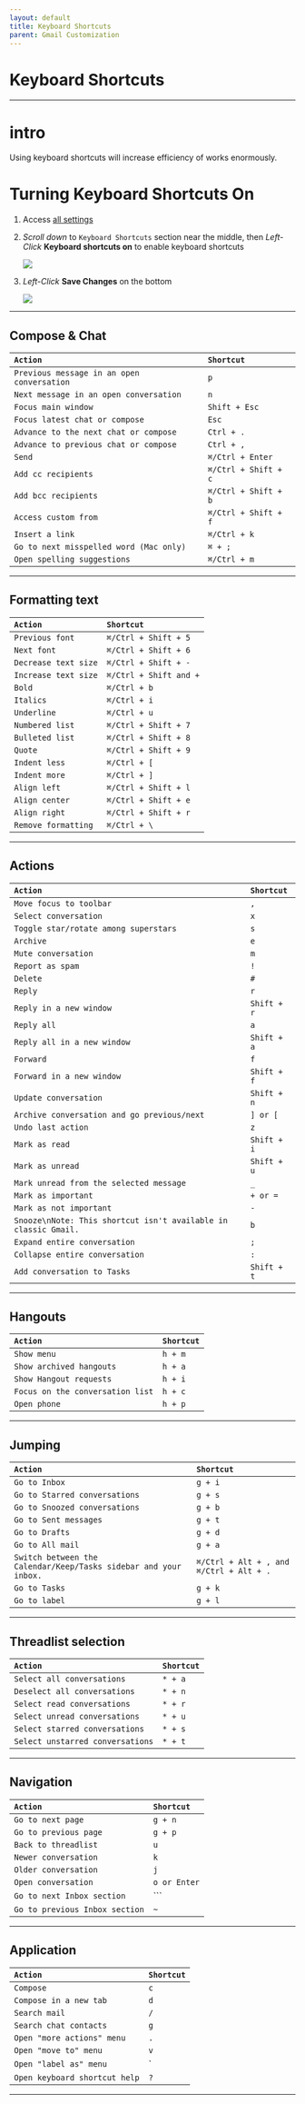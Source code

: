 ```yaml
---
layout: default
title: Keyboard Shortcuts
parent: Gmail Customization
---
```


# Keyboard Shortcuts

---

# intro

Using keyboard shortcuts will increase efficiency of works enormously.

# Turning Keyboard Shortcuts On

1. Access [all settings](https://joonior-programmer.github.io/Gmail_Docs/docs/basics)

2. *Scroll down* to ```Keyboard Shortcuts``` section near the middle, then *Left-Click* **Keyboard shortcuts on**  to enable keyboard shortcuts

    <img src = "https://github.com/Joonior-Programmer/Gmail_Docs/blob/master/assets/images/Keyboard-Shortcuts/Keyboard_shortcuts_section.png?raw=true">

3. *Left-Click* **Save Changes** on the bottom

    <img src = "https://github.com/Joonior-Programmer/Gmail_Docs/blob/master/assets/images/Keyboard-Shortcuts/Save_changes.png?raw=true">

---

## Compose & Chat

| `Action`                | `Shortcut`                         |
|:----------------------|:---------------------------------|
| `Previous message in an open conversation`   | `p`                             |
| `Next message in an open conversation`    | `n`                             |
| `Focus main window`   | `Shift + Esc`                             |
| `Focus latest chat or compose`   | `Esc`                             |
| `Advance to the next chat or compose` | `Ctrl + .`                             |
| `Advance to previous chat or compose`    | `Ctrl + ,`                             |
| `Send`                            |   `⌘/Ctrl + Enter`
| `Add cc recipients`                | `⌘/Ctrl + Shift + c`                             |
| `Add bcc recipients`                | `⌘/Ctrl + Shift + b`                             |
| `Access custom from`                | `⌘/Ctrl + Shift + f`                             |
| `Insert a link`                | `⌘/Ctrl + k`                             |
| `Go to next misspelled word (Mac only)`                | `⌘ + ;`                             |
| `Open spelling suggestions`                | `⌘/Ctrl + m`                             |

---

## Formatting text

| `Action`                | `Shortcut`                         |
|:----------------------|:---------------------------------|
| `Previous font`   | `⌘/Ctrl + Shift + 5`                             |
| `Next font`    | `⌘/Ctrl + Shift + 6`                             |
| `Decrease text size`   | `⌘/Ctrl + Shift + -`                             |
| `Increase text size`   | `⌘/Ctrl + Shift and +`                             |
| `Bold` | `⌘/Ctrl + b`                             |
| `Italics`    | `⌘/Ctrl + i`                             |
| `Underline`                            |   `⌘/Ctrl + u`
| `Numbered list`                | `⌘/Ctrl + Shift + 7`                             |
| `Bulleted list`                | `⌘/Ctrl + Shift + 8`                             |
| `Quote`                | `⌘/Ctrl + Shift + 9`                             |
| `Indent less`                | `⌘/Ctrl + [`                             |
| `Indent more`                | `⌘/Ctrl + ]`                             |
| `Align left`                | `⌘/Ctrl + Shift + l`                             |
| `Align center`                | `⌘/Ctrl + Shift + e`                             |
| `Align right`                | `⌘/Ctrl + Shift + r`                             |
| `Remove formatting`                | `⌘/Ctrl + \`                             |

---

## Actions

| `Action`                | `Shortcut`                         |
|:----------------------|:---------------------------------|
| `Move focus to toolbar`   | `,`                             |
| `Select conversation`    | `x`                             |
| `Toggle star/rotate among superstars`   | `s`                             |
| `Archive`   | `e`                             |
| `Mute conversation` | `m`                             |
| `Report as spam`    | `!`                             |
| `Delete`                            |   `#`|
| `Reply`                | `r`                             |
| `Reply in a new window`                | `Shift + r`                             |
| `Reply all`                | `a`                             |
| `Reply all in a new window`                | `Shift + a`                             |
| `Forward`                | `f`                             |
| `Forward in a new window`                | `Shift + f`                             |
| `Update conversation`                | `Shift + n`                             |
| `Archive conversation and go previous/next`                | `] or [`                             |
| `Undo last action`                | `z`                             |
| `Mark as read`                            |   `Shift + i`|
| `Mark as unread`                            |   `Shift + u`|
| `Mark unread from the selected message`                            |   `_`|
| `Mark as important`                            |   `+ or =`|
| `Mark as not important`                            |   `-`|
| `Snooze\nNote: This shortcut isn't available in classic Gmail.`                            |   `b`|
| `Expand entire conversation`                            |   `;`|
| `Collapse entire conversation`                            |   `:`|
| `Add conversation to Tasks`                            |   `Shift + t`|

---

## Hangouts

| `Action`                | `Shortcut`                         |
|:----------------------|:---------------------------------|
| `Show menu`   | `h + m`                             |
| `Show archived hangouts`    | `h + a`                             |
| `Show Hangout requests`   | `h + i`                             |
| `Focus on the conversation list`   | `h + c`                             |
| `Open phone` | `h + p`                             |

---

## Jumping


| `Action`                | `Shortcut`                         |
|:----------------------|:---------------------------------|
| `Go to Inbox`   | `g + i`                             |
| `Go to Starred conversations`    | `g + s`                             |
| `Go to Snoozed conversations`   | `g + b`                             |
| `Go to Sent messages`   | `g + t`                             |
| `Go to Drafts` | `g + d`                             |
| `Go to All mail`    | `g + a`                             |
| `Switch between the Calendar/Keep/Tasks sidebar and your inbox.`                            |   `⌘/Ctrl + Alt + , and ⌘/Ctrl + Alt + .`|
| `Go to Tasks`                | `g + k`                             |
| `Go to label`                | `g + l`                             |

---

## Threadlist selection

| `Action`                | `Shortcut`                         |
|:----------------------|:---------------------------------|
| `Select all conversations`   | `* + a`                             |
| `Deselect all conversations`    | `* + n`                             |
| `Select read conversations`   | `* + r`                             |
| `Select unread conversations`   | `* + u`                             |
| `Select starred conversations` | `* + s`                             |
| `Select unstarred conversations`    | `* + t`                             |

---

## Navigation

| `Action`                | `Shortcut`                         |
|:----------------------|:---------------------------------|
| `Go to next page`   | `g + n`                             |
| `Go to previous page`    | `g + p`                             |
| `Back to threadlist`   | `u`                             |
| `Newer conversation`   | `k`                             |
| `Older conversation` | `j`                             |
| `Open conversation`    | `o or Enter`                             |
| `Go to next Inbox section`    | ```                             |
| `Go to previous Inbox section`    | `~`                             |

---

## Application

| `Action`                | `Shortcut`                         |
|:----------------------|:---------------------------------|
| `Compose`   | `c`                             |
| `Compose in a new tab`    | `d`                             |
| `Search mail`   | `/`                             |
| `Search chat contacts`   | `g`                             |
| `Open "more actions" menu` | `.`                             |
| `Open "move to" menu`    | `v`                             |
| `Open "label as" menu`    | `|`                             |
| `Open keyboard shortcut help`    | `?`                             |

---